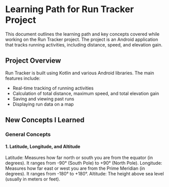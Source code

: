 # Learning Path for Run Tracker Project

This document outlines the learning path and key concepts covered while working on the Run Tracker project. The project is an Android application that tracks running activities, including distance, speed, and elevation gain.

## Project Overview

Run Tracker is built using Kotlin and various Android libraries. The main features include:

- Real-time tracking of running activities
- Calculation of total distance, maximum speed, and total elevation gain
- Saving and viewing past runs
- Displaying run data on a map

## New Concepts I Learned

### General Concepts
#### 1. Latitude, Longitude, and Altitude

Latitude: Measures how far north or south you are from the equator (in degrees). It ranges from -90° (South Pole) to +90° (North Pole).
Longitude: Measures how far east or west you are from the Prime Meridian (in degrees). It ranges from -180° to +180°.
Altitude: The height above sea level (usually in meters or feet).
